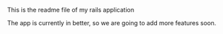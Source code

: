This is the readme file of my rails application

The app is currently in better, so we are going to add more features soon.